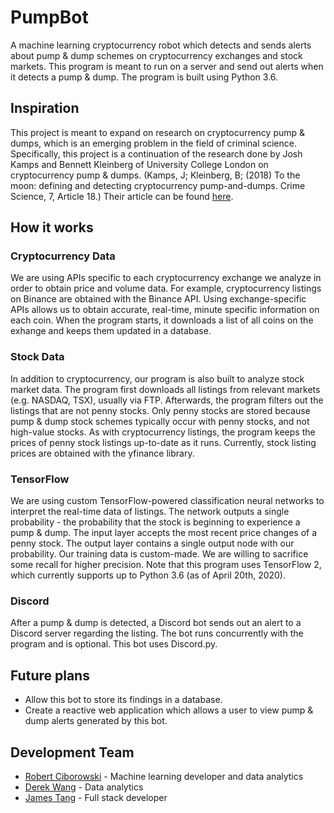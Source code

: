 # PumpBot
A machine learning cryptocurrency robot which detects and sends alerts about pump &amp; dump schemes on cryptocurrency exchanges and stock markets. This program is meant to run on a server and send out alerts when it detects a pump &amp; dump. The program is built using Python 3.6.

## Inspiration
This project is meant to expand on research on cryptocurrency pump &amp; dumps, which is an emerging problem in the field of criminal science. Specifically, this project is a continuation of the research done by Josh Kamps and Bennett Kleinberg of University College London on cryptocurrency pump &amp; dumps. (Kamps, J; Kleinberg, B; (2018) To the moon: defining and detecting cryptocurrency pump-and-dumps. Crime Science, 7, Article 18.) Their article can be found [here](https://discovery.ucl.ac.uk/id/eprint/10069142/).

## How it works
### Cryptocurrency Data
We are using APIs specific to each cryptocurrency exchange we analyze in order to obtain price and volume data. For example, cryptocurrency listings on Binance are obtained with the Binance API. Using exchange-specific APIs allows us to obtain accurate, real-time, minute specific information on each coin. When the program starts, it downloads a list of all coins on the exhange and keeps them updated in a database.

### Stock Data
In addition to cryptocurrency, our program is also built to analyze stock market data. The program first downloads all listings from relevant markets (e.g. NASDAQ, TSX), usually via FTP. Afterwards, the program filters out the listings that are not penny stocks. Only penny stocks are stored because pump &amp; dump stock schemes typically occur with penny stocks, and not high-value stocks. As with cryptocurrency listings, the program keeps the prices of penny stock listings up-to-date as it runs. Currently, stock listing prices are obtained with the yfinance library. 

### TensorFlow
We are using custom TensorFlow-powered classification neural networks to interpret the real-time data of listings. The network outputs a single probability - the probability that the stock is beginning to experience a pump &amp; dump. The input layer accepts the most recent price changes of a penny stock. The output layer contains a single output node with our probability. Our training data is custom-made.  We are willing to sacrifice some recall for higher precision. Note that this program uses TensorFlow 2, which currently supports up to Python 3.6 (as of April 20th, 2020).

### Discord
After a pump &amp; dump is detected, a Discord bot sends out an alert to a Discord server regarding the listing. The bot runs concurrently with the program and is optional. This bot uses Discord.py.

## Future plans
* Allow this bot to store its findings in a database.
* Create a reactive web application which allows a user to view pump &amp; dump alerts generated by this bot.

## Development Team
- [Robert Ciborowski](https://github.com/Robert-Ciborowski) - Machine learning developer and data analytics
- [Derek Wang](https://github.com/Derek-Y-Wang) - Data analytics
- [James Tang](https://github.com/jamestang12) - Full stack developer